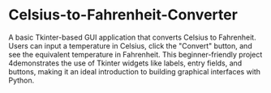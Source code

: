 # Celsius-to-Fahrenheit-Converter
A basic Tkinter-based GUI application that converts Celsius to Fahrenheit. Users can input a temperature in Celsius, click the "Convert" button, and see the equivalent temperature in Fahrenheit. This beginner-friendly project 4demonstrates the use of Tkinter widgets like labels, entry fields, and buttons, making it an ideal introduction to building graphical interfaces with Python.

